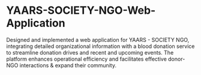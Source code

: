 # YAARS-SOCIETY-NGO-Web-Application
 Designed and implemented a web application for YAARS - SOCIETY NGO, integrating detailed organizational information with a blood donation service to streamline donation drives and recent and upcoming events. The platform enhances operational efficiency and facilitates effective donor-NGO interactions &amp; expand their community.
